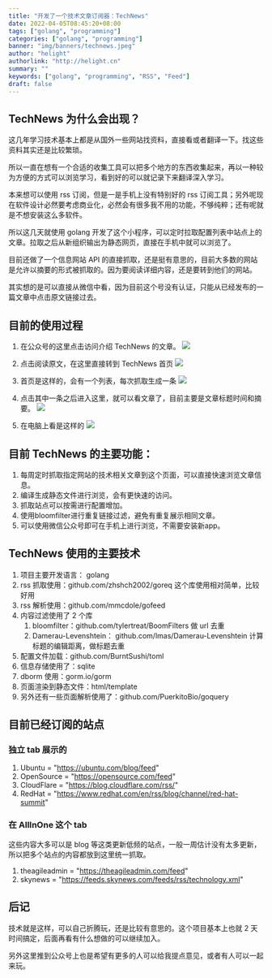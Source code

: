 ```yaml
---
title: "开发了一个技术文章订阅器：TechNews"
date: 2022-04-05T08:45:20+08:00
tags: ["golang", "programming"]
categories: ["golang", "programming"]
banner: "img/banners/technews.jpeg"
author: "helight"
authorlink: "http://helight.cn"
summary: ""
keywords: ["golang", "programming", "RSS", "Feed"]
draft: false
---
```


## TechNews 为什么会出现？
这几年学习技术基本上都是从国外一些网站找资料，直接看或者翻译一下。找这些资料其实还是比较繁琐。

所以一直在想有一个合适的收集工具可以把多个地方的东西收集起来，再以一种较为方便的方式可以浏览学习，看到好的可以就记录下来翻译深入学习。

本来想可以使用 rss 订阅，但是一是手机上没有特别好的 rss 订阅工具；另外呢现在软件设计必然要考虑商业化，必然会有很多我不用的功能，不够纯粹；还有呢就是不想安装这么多软件。

所以这几天就使用 golang 开发了这个小程序，可以定时拉取配置列表中站点上的文章。拉取之后从新组织输出为静态网页，直接在手机中就可以浏览了。

目前还做了一个信息网站 API 的直接抓取，还是挺有意思的，目前大多数的网站是允许以摘要的形式被抓取的。因为要阅读详细内容，还是要转到他们的网站。

其实想的是可以直接从微信中看，因为目前这个号没有认证，只能从已经发布的一篇文章中点击原文链接过去。

## 目前的使用过程
1. 在公众号的这里点击访问介绍 TechNews 的文章。
![](imgs/1.jpeg)

2. 点击阅读原文，在这里直接转到 TechNews 首页
![](imgs/2.jpeg)

3. 首页是这样的，会有一个列表，每次抓取生成一条
![](imgs/3.jpeg)

4. 点击其中一条之后进入这里，就可以看文章了，目前主要是文章标题时间和摘要。
![](imgs/4.jpeg)

5. 在电脑上看是这样的
![](imgs/technews.png)

## 目前 TechNews 的主要功能：

1. 每周定时抓取指定网站的技术相关文章到这个页面，可以直接快速浏览文章信息。
2. 编译生成静态文件进行浏览，会有更快速的访问。
3. 抓取站点可以按需进行配置增加。
4. 使用bloomfilter进行重复链接过滤，避免有重复展示相同文章。
5. 可以使用微信公众号即可在手机上进行浏览，不需要安装新app。


## TechNews 使用的主要技术

1. 项目主要开发语言： golang
2. rss 抓取使用：github.com/zhshch2002/goreq 这个库使用相对简单，比较好用
3. rss 解析使用：github.com/mmcdole/gofeed
4. 内容过滤使用了 2 个库
   1. bloomfilter：github.com/tylertreat/BoomFilters 做 url 去重
   2. Damerau-Levenshtein： github.com/lmas/Damerau-Levenshtein  计算标题的编辑距离，做标题去重
5. 配置文件加载：github.com/BurntSushi/toml
6. 信息存储使用了：sqlite
7. dborm 使用：gorm.io/gorm
8. 页面渲染到静态文件：html/template
9. 另外还有一些页面解析使用了：github.com/PuerkitoBio/goquery

## 目前已经订阅的站点
### 独立 tab 展示的
1. Ubuntu = "https://ubuntu.com/blog/feed"
1. OpenSource = "https://opensource.com/feed"
1. CloudFlare = "https://blog.cloudflare.com/rss/"
1. RedHat = "https://www.redhat.com/en/rss/blog/channel/red-hat-summit"

### 在 AllInOne 这个 tab
这些内容大多可以是 blog 等这类更新低频的站点，一般一周估计没有太多更新，所以把多个站点的内容都放到这里统一抓取。
1. theagileadmin = "https://theagileadmin.com/feed"
1. skynews = "https://feeds.skynews.com/feeds/rss/technology.xml"

## 后记
技术就是这样，可以自己折腾玩，还是比较有意思的。这个项目基本上也就 2 天时间搞定，后面再看有什么想做的可以继续加入。

另外这里推到公众号上也是希望有更多的人可以给我提点意见，或者有人可以一起来玩。